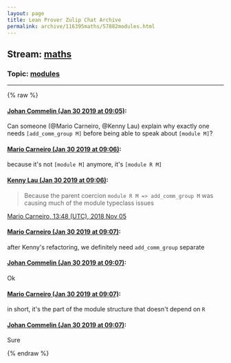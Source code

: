 ```yaml
---
layout: page
title: Lean Prover Zulip Chat Archive 
permalink: archive/116395maths/57882modules.html
---
```


## Stream: [maths](index.html)
### Topic: [modules](57882modules.html)

---


{% raw %}
#### [ Johan Commelin (Jan 30 2019 at 09:05)](https://leanprover.zulipchat.com/#narrow/stream/116395-maths/topic/modules/near/157169541):
<p>Can someone (<span class="user-mention" data-user-id="110049">@Mario Carneiro</span>, <span class="user-mention" data-user-id="110064">@Kenny Lau</span>) explain why exactly one needs <code>[add_comm_group M]</code> before being able to speak about <code>[module M]</code>?</p>

#### [ Mario Carneiro (Jan 30 2019 at 09:06)](https://leanprover.zulipchat.com/#narrow/stream/116395-maths/topic/modules/near/157169605):
<p>because it's not <code>[module M]</code> anymore, it's <code>[module R M]</code></p>

#### [ Kenny Lau (Jan 30 2019 at 09:06)](https://leanprover.zulipchat.com/#narrow/stream/116395-maths/topic/modules/near/157169610):
<blockquote>
<p>Because the parent coercion <code>module R M =&gt; add_comm_group M</code> was causing much of the module typeclass issues</p>
</blockquote>
<p><a href="#narrow/stream/113488-general/topic/module.20refactoring/near/146796108" title="#narrow/stream/113488-general/topic/module.20refactoring/near/146796108">Mario Carneiro, 13:48 (UTC), 2018 Nov 05</a></p>

#### [ Mario Carneiro (Jan 30 2019 at 09:07)](https://leanprover.zulipchat.com/#narrow/stream/116395-maths/topic/modules/near/157169631):
<p>after Kenny's refactoring, we definitely need <code>add_comm_group</code> separate</p>

#### [ Johan Commelin (Jan 30 2019 at 09:07)](https://leanprover.zulipchat.com/#narrow/stream/116395-maths/topic/modules/near/157169632):
<p>Ok</p>

#### [ Mario Carneiro (Jan 30 2019 at 09:07)](https://leanprover.zulipchat.com/#narrow/stream/116395-maths/topic/modules/near/157169646):
<p>in short, it's the part of the module structure that doesn't depend on <code>R</code></p>

#### [ Johan Commelin (Jan 30 2019 at 09:07)](https://leanprover.zulipchat.com/#narrow/stream/116395-maths/topic/modules/near/157169660):
<p>Sure</p>


{% endraw %}
